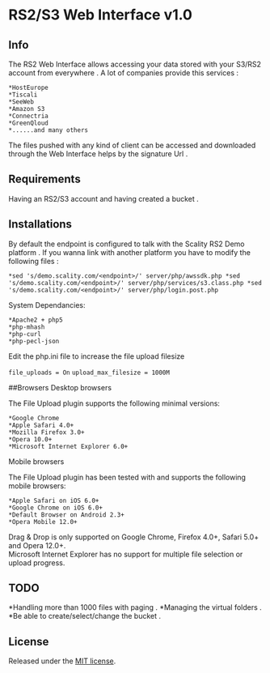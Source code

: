 # RS2/S3 Web Interface v1.0

## Info

The RS2 Web Interface allows accessing your data stored with your S3/RS2 account from everywhere .
A lot of companies provide this services :

	*HostEurope
	*Tiscali
	*SeeWeb
	*Amazon S3
	*Connectria
	*GreenQloud
	*......and many others 

The files pushed with any kind of client can be accessed and downloaded through the Web Interface helps by the signature Url .

## Requirements

Having an RS2/S3 account and having created a bucket .

## Installations

By default the endpoint is configured to talk with the Scality RS2 Demo platform .
If you wanna link with another platform you have to modify the following files :

`
*sed 's/demo.scality.com/<endpoint>/' server/php/awssdk.php
*sed 's/demo.scality.com/<endpoint>/' server/php/services/s3.class.php
*sed 's/demo.scality.com/<endpoint>/' server/php/login.post.php
`

System Dependancies:

	*Apache2 + php5
	*php-mhash
	*php-curl
	*php-pecl-json


Edit the php.ini file to increase the file upload filesize

`file_uploads = On`
`upload_max_filesize = 1000M`


##Browsers
Desktop browsers

The File Upload plugin supports the following minimal versions:

    *Google Chrome
    *Apple Safari 4.0+
    *Mozilla Firefox 3.0+
    *Opera 10.0+
    *Microsoft Internet Explorer 6.0+

Mobile browsers

The File Upload plugin has been tested with and supports the following mobile browsers:

    *Apple Safari on iOS 6.0+
    *Google Chrome on iOS 6.0+
    *Default Browser on Android 2.3+
    *Opera Mobile 12.0+

Drag & Drop is only supported on Google Chrome, Firefox 4.0+, Safari 5.0+ and Opera 12.0+.  
Microsoft Internet Explorer has no support for multiple file selection or upload progress.  

## TODO

*Handling more than 1000 files with paging .
*Managing the virtual folders .
*Be able to create/select/change the bucket .

## License
Released under the [MIT license](http://www.opensource.org/licenses/MIT).
